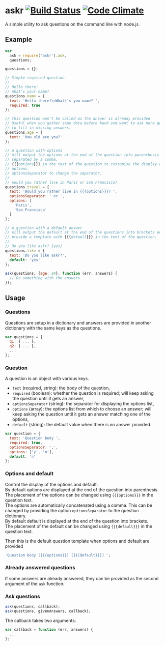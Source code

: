 askr [![Build Status](https://travis-ci.org/romainfrancez/askr.png?branch=master)](https://travis-ci.org/romainfrancez/askr) [![Code Climate](https://codeclimate.com/github/romainfrancez/askr.png)](https://codeclimate.com/github/romainfrancez/askr)
====

A simple utility to ask questions on the command line with node.js.

Example
-------
```javascript
var
  ask = require('askr').ask,
  questions;

questions = {};

// Simple required question
//
// Hello there!
// What's your name?
questions.name = {
  text: 'Hello there!\nWhat\'s you name? ',
  required: true
};

// This question won't be called as the answer is already provided
// Useful when you gather some data before hand and want to ask more questions
// to fill in missing answers.
questions.age = {
  text: 'How old are you?'
};

// A question with options
// Will output the options at the end of the question into parenthesis
// separated by a comma.
// {{{options}}} in the text of the question to customise the display of the
// options.
// optionsSeparator to change the separator.
//
// Would you rather live in Paris or San Francisco?
questions.travel = {
  text: 'Would you rather live in {{{options}}}? ',
  optionsSeparator: ' or ',
  options: [
    'Paris',
    'San Francisco'
  ]
};

// A question with a default answer
// Will output the default at the end of the questions into brackets unless you
// provide a template with {{{default}}} in the text of the question.
//
// Do you like askr? [yes]
questions.like = {
  text: 'Do you like askr?',
  default: 'yes'
};
  
ask(questions, {age: 24}, function (err, answers) {
  // Do something with the answers
});
```

Usage
-----
### Questions
Questions are setup in a dictionary and answers are provided in another dictionary with the same keys as the questions.
```javascript
var questions = {
  q1: { ... },
  q2: { ... },
  ...
};
```

### Question
A question is an object with various keys.

 * `text` (required, string): the body of the question,
 * `required` (boolean): whether the question is required; will keep asking the question until it gets an answer,
 * `optionsSeparator` (string): the separator for displaying the options list,
 * `options` (array): the options list from which to choose an answer; will keep asking the question until it gets an answer matching one of the options,
 * `default` (string): the default value when there is no answer provided.

```javascript
var question = {
  text: 'Question body ',
  required: true,
  optionsSeparator: ',',
  options: ['y', 'n'],
  default: 'n'
};
```

### Options and default
Control the display of the options and default.  
By default options are displayed at the end of the question into parenthesis.  
The placement of the options can be changed using `{{{options}}}` in the question text.  
The options are automatically concatenated using a comma. This can be changed by providing the option `optionsSeparator` to the question dictionary.  
By default default is displayed at the end of the question into brackets.  
The placement of the default can be changed using `{{{default}}}` in the question text.  

Then this is the default question template when options and default are provided
```javascript
'Question body ({{{options}}) [{{{default}}}] ';
```

### Already answered questions
If some answers are already answered, they can be provided as the second argument of the `ask` function.

### Ask questions
```javascript
ask(questions, callback);
ask(questions, givenAnswers, callback);
```
The callback takes two arguments:
```javascript
var callback = function (err, answers) {
  ...
};
```